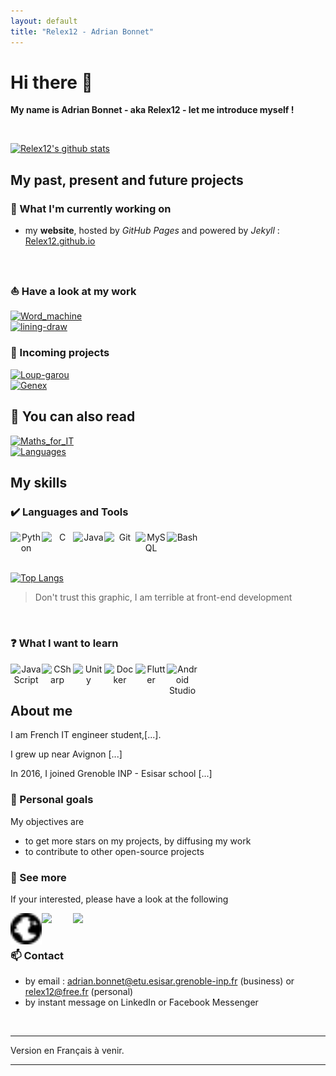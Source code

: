```yaml
---
layout: default
title: "Relex12 - Adrian Bonnet"
---
```

# Hi there 👋

**My name is Adrian Bonnet - aka Relex12 - let me introduce myself !**

<br/>

[![Relex12's github stats](https://github-readme-stats.vercel.app/api?username=Relex12&show_icons=true&count_private=true)](https://github.com/anuraghazra/github-readme-stats)


## My past, present and future projects

### :car: What I'm currently working on

* my **website**, hosted by *GitHub Pages* and powered by *Jekyll* : [Relex12.github.io](https://Relex12.github.io)
<br/>

### :boat: Have a look at my work

[![Word_machine](https://github-readme-stats.vercel.app/api/pin/?username=Relex12&repo=Word_machine)](https://github.com/Relex12/Word_machine)
<br/>
[![lining-draw](https://github-readme-stats.vercel.app/api/pin/?username=Relex12&repo=lining-draw)](https://github.com/Relex12/lining-draw)
<br/>

### :rocket: Incoming projects

[![Loup-garou](https://github-readme-stats.vercel.app/api/pin/?username=Relex12&repo=Loup-garou)](https://github.com/Relex12/Loup-garou)
<br/>
[![Genex](https://github-readme-stats.vercel.app/api/pin/?username=Relex12&repo=Genex)](https://github.com/Relex12/Genex)
<br/>

## :book: You can also read

[![Maths_for_IT](https://github-readme-stats.vercel.app/api/pin/?username=Relex12&repo=Maths_for_IT)](https://github.com/Relex12/Maths_for_IT)
<br/>
[![Languages](https://github-readme-stats.vercel.app/api/pin/?username=Relex12&repo=Languages)](https://github.com/Relex12/Languages)
<br/>

## My skills

### :heavy_check_mark: Languages and Tools

<center>
<img align="left" alt="Python" width="50px" src="https://cdn.jsdelivr.net/npm/simple-icons@v3/icons/python.svg"/>
<img align="left" alt="C" width="50px" src="https://cdn.jsdelivr.net/npm/simple-icons@v3/icons/c.svg"/>
<img align="left" alt="Java" width="50px" src="https://cdn.jsdelivr.net/npm/simple-icons@v3/icons/java.svg"/>
<img align="left" alt="Git" width="50px" src="https://cdn.jsdelivr.net/npm/simple-icons@v3/icons/git.svg"/>
<img align="left" alt="MySQL" width="50px" src="https://cdn.jsdelivr.net/npm/simple-icons@v3/icons/mysql.svg"/>
<img align="left" alt="Bash" width="50px" src="https://cdn.jsdelivr.net/npm/simple-icons@v3/icons/gnubash.svg"/>
<br/>
<br/>
</center>
<br/>

[![Top Langs](https://github-readme-stats.vercel.app/api/top-langs/?username=Relex12&layout=compact)](https://github.com/anuraghazra/github-readme-stats)

> Don't trust this graphic, I am terrible at front-end development

<br/>

### :question: What I want to learn

<center>
<img align="left" alt="JavaScript" width="50px" src="https://cdn.jsdelivr.net/npm/simple-icons@v3/icons/javascript.svg"/>
<img align="left" alt="CSharp" width="50px" src="https://cdn.jsdelivr.net/npm/simple-icons@v3/icons/csharp.svg"/><img align="left" alt="Unity" width="50px" src="https://cdn.jsdelivr.net/npm/simple-icons@v3/icons/unity.svg"/>
<img align="left" alt="Docker" width="50px" src="https://cdn.jsdelivr.net/npm/simple-icons@v3/icons/docker.svg"/>
<img align="left" alt="Flutter" width="50px" src="https://cdn.jsdelivr.net/npm/simple-icons@v3/icons/flutter.svg"/> <img align="left" alt="Android Studio" width="50px" src="https://cdn.jsdelivr.net/npm/simple-icons@v3/icons/androidstudio.svg"/>
<br/>
<br/>
</center>

## About me

I am French IT engineer student,[...].

I grew up near Avignon [...]

In 2016, I joined Grenoble INP - Esisar school [...]

### :checkered_flag: Personal goals

My objectives are

* to get more stars on my projects, by diffusing my work
* to contribute to other open-source projects

### :link: See more

If your interested, please have a look at the following

<center>
<a href="https://Relex12.github.io"><img align="left" width="50px" src="https://raw.githubusercontent.com/iconic/open-iconic/master/svg/globe.svg"/></a>
<a href="https://GitHub.com/Relex12"><img align="left" width="50px" src="https://cdn.jsdelivr.net/npm/simple-icons@v3/icons/github.svg"/></a>
<a href="https://fr.linkedin.com/in/adrian-bonnet-897b6218a"><img align="left" width="50px" src="https://cdn.jsdelivr.net/npm/simple-icons@v3/icons/linkedin.svg"/></a>
<br/>
<br/>
</center>

### :mailbox: ​Contact

* by email : adrian.bonnet@etu.esisar.grenoble-inp.fr (business) or relex12@free.fr (personal)
* by instant message on LinkedIn or Facebook Messenger

<br/>

---

Version en Français à venir.

---
